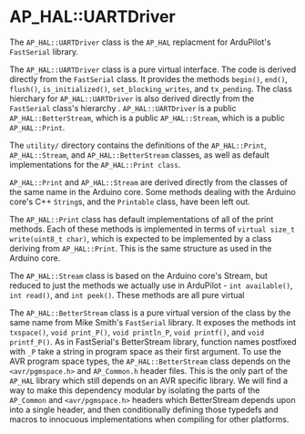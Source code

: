# AP_HAL::UARTDriver

The `AP_HAL::UARTDriver` class is the `AP_HAL` replacment for ArduPilot's `FastSerial` library.

The `AP_HAL::UARTDriver` class is a pure virtual interface. The code is derived directly from the `FastSerial` class. It provides the methods `begin()`, `end()`, `flush()`, `is_initialized()`, `set_blocking_writes`, and `tx_pending`. The class hierchary for `AP_HAL::UARTDriver` is also derived directly from the `FastSerial` class's hierarchy . `AP_HAL::UARTDriver` is a public `AP_HAL::BetterStream`, which is a public `AP_HAL::Stream`, which is a public `AP_HAL::Print`.

The `utility/` directory contains the definitions of the `AP_HAL::Print`, `AP_HAL::Stream`, and `AP_HAL::BetterStream` classes, as well as default implementations for the `AP_HAL::Print class`.

`AP_HAL::Print` and `AP_HAL::Stream` are derived directly from the classes of the same name in the Arduino core. Some methods dealing with the Arduino core's C++ `String`s, and the `Printable` class, have been left out.

The `AP_HAL::Print` class has default implementations of all of the print methods. Each of these methods is implemented in terms of `virtual size_t write(uint8_t char)`, which is expected to be implemented by a class deriving from `AP_HAL::Print`. This is the same structure as used in the Arduino core.

The `AP_HAL::Stream` class is based on the Arduino core's Stream, but reduced to just the methods we actually use in ArduPilot - `int available()`, `int read()`, and `int peek()`. These methods are all pure virtual

The `AP_HAL::BetterStream` class is a pure virtual version of the class by the same name from Mike Smith's `FastSerial` library. It exposes the methods int `txspace()`, `void print_P()`, `void println_P`, `void printf()`, and `void printf_P()`. As in FastSerial's BetterStream library, function names postfixed with `_P` take a string in program space as their first argument. To use the AVR program space types, the `AP_HAL::BetterStream` class depends on the `<avr/pgmspace.h>` and `AP_Common.h` header files. This is the only part of the `AP_HAL` library which still depends on an AVR specific library. We will find a way to make this dependency modular by isolating the parts of the `AP_Common` and `<avr/pgmspace.h>` headers which BetterStream depends upon into a single header, and then conditionally defining those typedefs and macros to innocuous implementations when compiling for other platforms.
